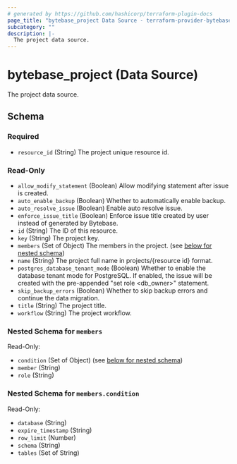 ```yaml
---
# generated by https://github.com/hashicorp/terraform-plugin-docs
page_title: "bytebase_project Data Source - terraform-provider-bytebase"
subcategory: ""
description: |-
  The project data source.
---
```


# bytebase_project (Data Source)

The project data source.



<!-- schema generated by tfplugindocs -->
## Schema

### Required

- `resource_id` (String) The project unique resource id.

### Read-Only

- `allow_modify_statement` (Boolean) Allow modifying statement after issue is created.
- `auto_enable_backup` (Boolean) Whether to automatically enable backup.
- `auto_resolve_issue` (Boolean) Enable auto resolve issue.
- `enforce_issue_title` (Boolean) Enforce issue title created by user instead of generated by Bytebase.
- `id` (String) The ID of this resource.
- `key` (String) The project key.
- `members` (Set of Object) The members in the project. (see [below for nested schema](#nestedatt--members))
- `name` (String) The project full name in projects/{resource id} format.
- `postgres_database_tenant_mode` (Boolean) Whether to enable the database tenant mode for PostgreSQL. If enabled, the issue will be created with the pre-appended "set role <db_owner>" statement.
- `skip_backup_errors` (Boolean) Whether to skip backup errors and continue the data migration.
- `title` (String) The project title.
- `workflow` (String) The project workflow.

<a id="nestedatt--members"></a>
### Nested Schema for `members`

Read-Only:

- `condition` (Set of Object) (see [below for nested schema](#nestedobjatt--members--condition))
- `member` (String)
- `role` (String)

<a id="nestedobjatt--members--condition"></a>
### Nested Schema for `members.condition`

Read-Only:

- `database` (String)
- `expire_timestamp` (String)
- `row_limit` (Number)
- `schema` (String)
- `tables` (Set of String)



